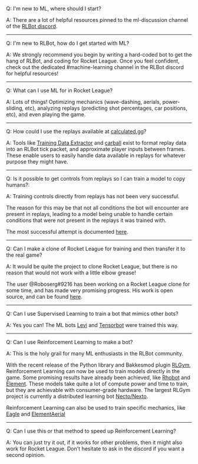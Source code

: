 Q: I'm new to ML, where should I start?

A: There are a lot of helpful resources pinned to the ml-discussion channel of the [RLBot discord](https://discord.gg/S2Y2Kdr).

***

Q: I'm new to RLBot, how do I get started with ML?

A: We strongly recommend you begin by writing a hard-coded bot to get the hang of RLBot, and coding for Rocket League. Once you feel confident, check out the dedicated #machine-learning channel in the RLBot discord for helpful resources!

***

Q: What can I use ML for in Rocket League?

A: Lots of things! Optimizing mechanics (wave-dashing, aerials, power-sliding, etc), analyzing replays (predicting shot percentages, car positions, etc), and even playing the game.

***

Q: How could I use the replays available at [calculated.gg](https://calculated.gg/)?

A: Tools like [Training Data Extractor](https://github.com/oxrock/TrainingDataExtractor) and [carball](https://github.com/SaltieRL/carball) exist to format replay data into an RLBot tick packet, and approximate player inputs between frames. These enable users to easily handle data available in replays for whatever purpose they might have.

***

Q: Is it possible to get controls from replays so I can train a model to copy humans?:

A: Training controls directly from replays has not been very successful.

The reason for this may be that not all conditions the bot will encounter are present in replays, leading to a model being unable to handle certain conditions that were not present in the replays it was trained with.

The most successful attempt is documented [here](https://github.com/Rolv-Arild/replay-pretraining).

***

Q: Can I make a clone of Rocket League for training and then transfer it to the real game?

A: It would be quite the project to clone Rocket League, but there is no reason that would not work with a little elbow grease! 

The user @Roboserg#9216 has been working on a Rocket League clone for some time, and has made very promising progress. His work is open source, and can be found [here](https://github.com/roboserg/RoboLeague).

***

Q: Can I use Supervised Learning to train a bot that mimics other bots?

A: Yes you can! The ML bots [Levi](https://github.com/SaltieRL/Saltie/tree/master/agents/levi) and [Tensorbot](https://github.com/DanielDowns/ArtificialIntelligence/tree/master/RocketLeagueBots/TensorBot) were trained this way.

***

Q: Can I use Reinforcement Learning to make a bot?

A: This is the holy grail for many ML enthusiasts in the RLBot community.

With the recent release of the Python library and Bakkesmod plugin [RLGym](https://rlgym.github.io/), Reinforcement Learning can now be used to train models directly in the game. 
Some promising results have already been achieved, like [Rhobot](https://www.youtube.com/watch?v=0PZ89WIr3xw) and [Element](https://imgur.com/a/DQSUAWA). 
These models take quite a lot of compute power and time to train, but they are achievable with consumer-grade hardware. The largest RLGym project is currently a distributed learning bot [Necto/Nexto](https://github.com/Rolv-Arild/Necto/).

Reinforcement Learning can also be used to train specific mechanics, like [Eagle](https://www.twitch.tv/videos/488777173) and [ElementAerial](https://imgur.com/a/kleC2Jc)

***

Q: Can I use this or that method to speed up Reinforcement Learning?

A: You can just try it out, if it works for other problems, then it might also work for Rocket League.
Don't hesitate to ask in the discord if you want a second opinion.

